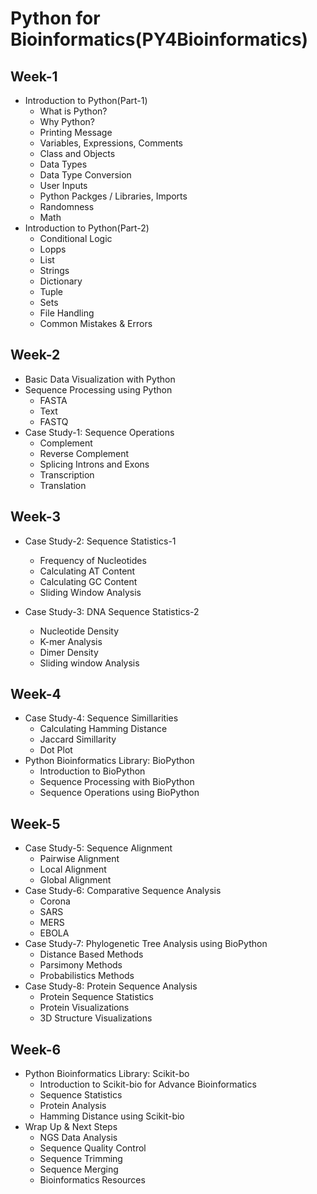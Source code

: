 # Python for Bioinformatics(PY4Bioinformatics)

## Week-1 
- Introduction to Python(Part-1) 
	- What is Python? 
	- Why Python? 
	- Printing Message 
	- Variables, Expressions, Comments 
	- Class and Objects 
	- Data Types 
	- Data Type Conversion 
	- User Inputs 
	- Python Packges / Libraries, Imports
	- Randomness 
	- Math 
- Introduction to Python(Part-2) 
	- Conditional Logic 
	- Lopps 
	- List 
	- Strings
	- Dictionary 
	- Tuple 
	- Sets 
	- File Handling 
	- Common Mistakes & Errors
## Week-2 
- Basic Data Visualization with Python
 - Sequence Processing using Python 
	- FASTA  
	- Text 
	- FASTQ
-  Case Study-1: Sequence Operations 
	- Complement 
	- Reverse Complement 
	- Splicing Introns and Exons
	- Transcription
	- Translation 
## Week-3 
- Case Study-2: Sequence Statistics-1 
	- Frequency of Nucleotides 
	- Calculating AT  Content 
	- Calculating GC Content 
	- Sliding Window Analysis 
	
- Case Study-3: DNA Sequence Statistics-2 
	- Nucleotide Density
	- K-mer Analysis 
	- Dimer Density 
	- Sliding window Analysis 
## Week-4
- Case Study-4: Sequence Simillarities 
	- Calculating Hamming Distance 
	- Jaccard Simillarity 
	- Dot Plot 
- Python Bioinformatics Library: BioPython
	- Introduction to BioPython 
	- Sequence Processing with BioPython 
	- Sequence Operations using BioPython 
## Week-5 
- Case Study-5: Sequence Alignment 
	- Pairwise Alignment 
	- Local Alignment 
	- Global Alignment 
- Case Study-6: Comparative Sequence Analysis 
	- Corona 
	- SARS 
	- MERS 
	- EBOLA
- Case Study-7: Phylogenetic Tree Analysis using BioPython
	- Distance Based Methods 
	- Parsimony Methods 
	- Probabilistics Methods
- Case Study-8: Protein Sequence Analysis 
	- Protein Sequence Statistics 
	- Protein Visualizations 
	- 3D Structure Visualizations
## Week-6
- Python Bioinformatics Library: Scikit-bo 
	- Introduction to Scikit-bio for Advance Bioinformatics 
	- Sequence Statistics 
	- Protein Analysis 
	- Hamming Distance using Scikit-bio 
- Wrap Up & Next Steps
	- NGS Data Analysis 
	- Sequence Quality Control 
	- Sequence Trimming 
	- Sequence Merging 
	- Bioinformatics Resources 
